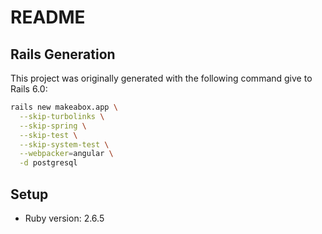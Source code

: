 # README

## Rails Generation

This project was originally generated with the following command give to Rails 6.0:

```bash
rails new makeabox.app \
  --skip-turbolinks \
  --skip-spring \
  --skip-test \
  --skip-system-test \
  --webpacker=angular \
  -d postgresql
```

## Setup

 * Ruby version: 2.6.5


